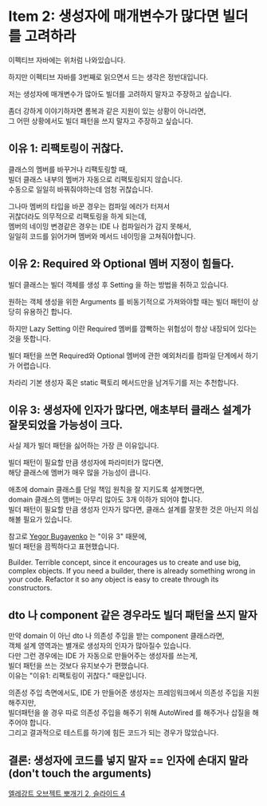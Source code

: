# Item 2: 생성자에 매개변수가 많다면 빌더를 고려하라

이펙티브 자바에는 위처럼 나와있습니다.

하지만 이펙티브 자바를 3번째로 읽으면서 드는 생각은 정반대입니다.

저는 생성자에 매개변수가 많아도 빌더를 고려하지 말자고 주장하고 싶습니다.

좀더 강하게 이야기하자면 롬복과 같은 지원이 있는 상황이 아니라면, <br>
그 어떤 상황에서도 빌더 패턴을 쓰지 말자고 주장하고 싶습니다.

## 이유 1: 리팩토링이 귀찮다.

클래스의 멤버를 바꾸거나 리팩토링할 때, <br>
빌더 클래스 내부의 멤버가 자동으로 리팩토링되지 않습니다. <br>
수동으로 일일히 바꿔줘야하는데 엄청 귀찮습니다.

그나마 멤버의 타입을 바꾼 경우는 컴파일 에러가 터져서<br>
귀찮더라도 의무적으로 리팩토링을 하게 되는데,<br>
멤버의 네이밍 변경같은 경우는 IDE 나 컴파일러가 감지 못해서,<br>
일일히 코드를 읽어가며 멤버와 메서드 네이밍을 고쳐줘야합니다.

## 이유 2: Required 와 Optional 멤버 지정이 힘들다.

빌더 클래스는 빌더 객체를 생성 후 Setting 을 하는 방법을 취하고 있습니다.

원하는 객체 생성을 위한 Arguments 를 비동기적으로 가져와야할 때는 빌더 패턴이 상당히 유용하긴 합니다.

하지만 Lazy Setting 이란 Required 멤버를 깜빡하는 위험성이 항상 내장되어 있다는 것을 뜻합니다.

빌더 패턴을 쓰면 Required와 Optional 멤버에 관한 예외처리를 컴파일 단계에서 하기가 어렵습니다.

차라리 기본 생성자 혹은 static 팩토리 메서드만을 남겨두기를 저는 추천합니다.

## 이유 3: 생성자에 인자가 많다면, 애초부터 클래스 설계가 잘못되었을 가능성이 크다.

사실 제가 빌더 패턴을 싫어하는 가장 큰 이유입니다.

빌더 패턴이 필요할 만큼 생성자에 파라미터가 많다면, <br>
해당 클래스에 멤버가 매우 많을 가능성이 큽니다.

애초에 domain 클래스를 단일 책임 원칙을 잘 지키도록 설계했다면, <br>
domain 클래스의 맴버는 아무리 많아도 3개 이하가 되어야 합니다.<br>
빌더 패턴이 필요할 만큼 생성자 인자가 많다면, 클래스 설계를 잘못한 것은 아닌지 의심해볼 필요가 있습니다.

참고로 [Yegor Bugayenko](https://www.yegor256.com/2016/02/03/design-patterns-and-anti-patterns.html) 는 "이유 3" 때문에,<br>
빌더 패턴을 끔찍하다고 표현했습니다.

Builder. Terrible concept, since it encourages us to create and use big, complex objects. If you need a builder, there is already something wrong in your code. Refactor it so any object is easy to create through its constructors.

## dto 나 component 같은 경우라도 빌더 패턴을 쓰지 말자

만약 domain 이 아닌 dto 나 의존성 주입을 받는 component 클래스라면, <br>
객체 설계 영역과는 별개로 생성자의 인자가 많아질수 있습니다. <br>
다만 그런 경우에는 IDE 가 자동으로 만들어주는 생성자를 쓰는게, <br>
빌더 패턴을 쓰는 것보다 유지보수가 편했습니다.<br>
이유는 "이유1: 리팩토링이 귀찮다." 때문입니다.

의존성 주입 측면에서도, IDE 가 만들어준 생성자는 프레임워크에서 의존성 주입을 지원해주지만, <br>
빌더패턴을 쓸 경우 따로 의존성 주입을 해주기 위해 AutoWired 를 해주거나 삽질을 해주어야 합니다. <br>
그리고 결과적으로 테스트를 하기에 힘든 코드가 되는 경우가 많았습니다.

## 결론: 생성자에 코드를 넣지 말자 == 인자에 손대지 말라(don't touch the arguments)

[엘레강트 오브젝트 뽀개기 2, 슬라이드 4](https://nextstep-storage.s3.ap-northeast-2.amazonaws.com/e45215c7938049bea492f9801f1c4e59)
